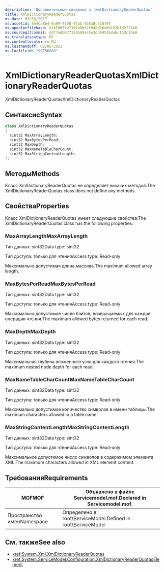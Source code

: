```yaml
---
description: 'Дополнительные сведения о: XmlDictionaryReaderQuotas'
title: XmlDictionaryReaderQuotas
ms.date: 03/30/2017
ms.assetid: 9b4ca8b4-0a89-4758-97ab-528a8ce18f07
ms.openlocfilehash: d1450051e7107e9b92f848d26e6b182bfd2f2340
ms.sourcegitcommit: ddf7edb67715a5b9a45e3dd44536dabc153c1de0
ms.translationtype: MT
ms.contentlocale: ru-RU
ms.lasthandoff: 02/06/2021
ms.locfileid: "99756868"
---
```

# <a name="xmldictionaryreaderquotas"></a><span data-ttu-id="1ef9b-103">XmlDictionaryReaderQuotas</span><span class="sxs-lookup"><span data-stu-id="1ef9b-103">XmlDictionaryReaderQuotas</span></span>

<span data-ttu-id="1ef9b-104">XmlDictionaryReaderQuotas</span><span class="sxs-lookup"><span data-stu-id="1ef9b-104">XmlDictionaryReaderQuotas</span></span>  
  
## <a name="syntax"></a><span data-ttu-id="1ef9b-105">Синтаксис</span><span class="sxs-lookup"><span data-stu-id="1ef9b-105">Syntax</span></span>  
  
```csharp
class XmlDictionaryReaderQuotas  
{  
  sint32 MaxArrayLength;  
  sint32 MaxBytesPerRead;  
  sint32 MaxDepth;  
  sint32 MaxNameTableCharCount;  
  sint32 MaxStringContentLength;  
};  
```  
  
## <a name="methods"></a><span data-ttu-id="1ef9b-106">Методы</span><span class="sxs-lookup"><span data-stu-id="1ef9b-106">Methods</span></span>  

 <span data-ttu-id="1ef9b-107">Класс XmlDictionaryReaderQuotas не определяет никаких методов.</span><span class="sxs-lookup"><span data-stu-id="1ef9b-107">The XmlDictionaryReaderQuotas class does not define any methods.</span></span>  
  
## <a name="properties"></a><span data-ttu-id="1ef9b-108">Свойства</span><span class="sxs-lookup"><span data-stu-id="1ef9b-108">Properties</span></span>  

 <span data-ttu-id="1ef9b-109">Класс XmlDictionaryReaderQuotas имеет следующие свойства:</span><span class="sxs-lookup"><span data-stu-id="1ef9b-109">The XmlDictionaryReaderQuotas class has the following properties:</span></span>  
  
### <a name="maxarraylength"></a><span data-ttu-id="1ef9b-110">MaxArrayLength</span><span class="sxs-lookup"><span data-stu-id="1ef9b-110">MaxArrayLength</span></span>  

 <span data-ttu-id="1ef9b-111">Тип данных: sint32</span><span class="sxs-lookup"><span data-stu-id="1ef9b-111">Data type: sint32</span></span>  
  
 <span data-ttu-id="1ef9b-112">Тип доступа: только для чтения</span><span class="sxs-lookup"><span data-stu-id="1ef9b-112">Access type: Read-only</span></span>  
  
 <span data-ttu-id="1ef9b-113">Максимально допустимая длина массива.</span><span class="sxs-lookup"><span data-stu-id="1ef9b-113">The maximum allowed array length.</span></span>  
  
### <a name="maxbytesperread"></a><span data-ttu-id="1ef9b-114">MaxBytesPerRead</span><span class="sxs-lookup"><span data-stu-id="1ef9b-114">MaxBytesPerRead</span></span>  

 <span data-ttu-id="1ef9b-115">Тип данных: sint32</span><span class="sxs-lookup"><span data-stu-id="1ef9b-115">Data type: sint32</span></span>  
  
 <span data-ttu-id="1ef9b-116">Тип доступа: только для чтения</span><span class="sxs-lookup"><span data-stu-id="1ef9b-116">Access type: Read-only</span></span>  
  
 <span data-ttu-id="1ef9b-117">Максимально допустимое число байтов, возвращаемых для каждой операции чтения.</span><span class="sxs-lookup"><span data-stu-id="1ef9b-117">The maximum allowed bytes returned for each read.</span></span>  
  
### <a name="maxdepth"></a><span data-ttu-id="1ef9b-118">MaxDepth</span><span class="sxs-lookup"><span data-stu-id="1ef9b-118">MaxDepth</span></span>  

 <span data-ttu-id="1ef9b-119">Тип данных: sint32</span><span class="sxs-lookup"><span data-stu-id="1ef9b-119">Data type: sint32</span></span>  
  
 <span data-ttu-id="1ef9b-120">Тип доступа: только для чтения</span><span class="sxs-lookup"><span data-stu-id="1ef9b-120">Access type: Read-only</span></span>  
  
 <span data-ttu-id="1ef9b-121">Максимальная глубина вложенного узла для каждого чтения.</span><span class="sxs-lookup"><span data-stu-id="1ef9b-121">The maximum nested node depth for each read.</span></span>  
  
### <a name="maxnametablecharcount"></a><span data-ttu-id="1ef9b-122">MaxNameTableCharCount</span><span class="sxs-lookup"><span data-stu-id="1ef9b-122">MaxNameTableCharCount</span></span>  

 <span data-ttu-id="1ef9b-123">Тип данных: sint32</span><span class="sxs-lookup"><span data-stu-id="1ef9b-123">Data type: sint32</span></span>  
  
 <span data-ttu-id="1ef9b-124">Тип доступа: только для чтения</span><span class="sxs-lookup"><span data-stu-id="1ef9b-124">Access type: Read-only</span></span>  
  
 <span data-ttu-id="1ef9b-125">Максимально допустимое количество символов в имени таблицы.</span><span class="sxs-lookup"><span data-stu-id="1ef9b-125">The maximum characters allowed in a table name.</span></span>  
  
### <a name="maxstringcontentlength"></a><span data-ttu-id="1ef9b-126">MaxStringContentLength</span><span class="sxs-lookup"><span data-stu-id="1ef9b-126">MaxStringContentLength</span></span>  

 <span data-ttu-id="1ef9b-127">Тип данных: sint32</span><span class="sxs-lookup"><span data-stu-id="1ef9b-127">Data type: sint32</span></span>  
  
 <span data-ttu-id="1ef9b-128">Тип доступа: только для чтения</span><span class="sxs-lookup"><span data-stu-id="1ef9b-128">Access type: Read-only</span></span>  
  
 <span data-ttu-id="1ef9b-129">Максимальное допустимое число символов в содержимом элемента XML.</span><span class="sxs-lookup"><span data-stu-id="1ef9b-129">The maximum characters allowed in XML element content.</span></span>  
  
## <a name="requirements"></a><span data-ttu-id="1ef9b-130">Требования</span><span class="sxs-lookup"><span data-stu-id="1ef9b-130">Requirements</span></span>  
  
|<span data-ttu-id="1ef9b-131">MOF</span><span class="sxs-lookup"><span data-stu-id="1ef9b-131">MOF</span></span>|<span data-ttu-id="1ef9b-132">Объявлено в файле Servicemodel.mof.</span><span class="sxs-lookup"><span data-stu-id="1ef9b-132">Declared in Servicemodel.mof.</span></span>|  
|---------|-----------------------------------|  
|<span data-ttu-id="1ef9b-133">Пространство имен</span><span class="sxs-lookup"><span data-stu-id="1ef9b-133">Namespace</span></span>|<span data-ttu-id="1ef9b-134">Определено в root\ServiceModel.</span><span class="sxs-lookup"><span data-stu-id="1ef9b-134">Defined in root\ServiceModel</span></span>|  
  
## <a name="see-also"></a><span data-ttu-id="1ef9b-135">См. также</span><span class="sxs-lookup"><span data-stu-id="1ef9b-135">See also</span></span>

- <xref:System.Xml.XmlDictionaryReaderQuotas>
- <xref:System.ServiceModel.Configuration.XmlDictionaryReaderQuotasElement>
